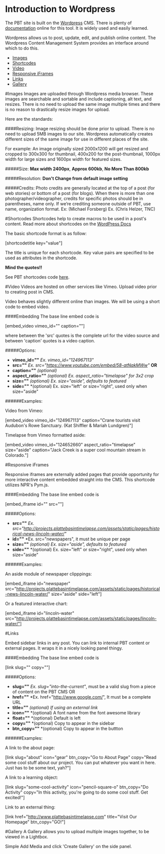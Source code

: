 # Introduction to Wordpress

The PBT site is built on the [Wordpress](https://wordpress.org/) CMS. There is plenty of [documentation](https://codex.wordpress.org/) online for this tool. It is widely used and easily learned.

Wordpress allows us to post, update, edit, and publish online content. The Wordpress Content Management System provides an interface around which to do this.

* [Images](#images)
* [Shortcodes](#shortcodes)
* [Video](#video)
* [Responsive iFrames](#responsive-iframes)
* [Links](#links)
* [Gallery](#gallery)

#Images
Images are uploaded through Wordpress media browser. These images are searchable and sortable and include captioning, alt text, and resizes. There is no need to upload the same image multiple times and there is no reason to drastically resize images for upload.

Here are the standards:

####Resizing:
Image resizing should be done prior to upload. There is no need to upload 5MB images to our site. Wordpress automatically creates different sizes of the same image for use in different places of the site.

For example: An image originally sized 2000x1200 will get resized and cropped to 300x300 for thumbnail, 400x200 for the post-thumbnail, 1000px width for large sizes and 1600px width for featured sizes.

#####Size: **Max width 2400px**, **Approx 600kb**, **No More Than 800kb**

#####Resolution: **Don't Change from default image setting**

#####Credits:
Photo credits are generally located at the top of a post (for web stories) or bottom of a post (for blogs). When there is more than one photographer/videographer, credits for specific photos should be in parentheses, name only. If we’re crediting someone outside of PBT, use name, organization format. Ex: (Michael Forsberg) Ex. (Chris Helzer, TNC)

#Shortcodes
Shortcodes help to create macros to be used in a post's content. Read more about shortcodes on the [WordPress Docs](https://codex.wordpress.org/Shortcode)

The basic shortcode format is as follow:

[shortcodetitle key="value"]

The title is unique for each shortcode. Key value pairs are specified to be used as attributes in the shortcode.

**Mind the quotes!!**

See PBT shortcodes code [here](https://github.com/plattebasintimelapse/pbt-wp-theme/blob/master/inc/shortcodes.php).

#Video
Videos are hosted on other services like Vimeo. Upload video prior to creating post in CMS.

Video behaves slightly different online than images. We will be using a short code to embed video.

####Embedding
The base line embed code is

[embed_video vimeo_id="" caption=""]

where between the 'src' quotes is the complete url for the video source and between 'caption' quotes is a video caption.

#####Options:
* **vimeo_id=""** 		*Ex. vimeo_id="124967113"*
* **src=""** 			*Ex. src="https://www.youtube.com/embed/58-atNakMWw"* **OR**
* **caption=""** 		*(optional)*
* **aspect_ratio=""** 	*(optional) Ex. aspect_ratio="timelapse" for 3x2 crop*
* **size=""**			*(optional) Ex. size="aside", defaults to featured*
* **side=""**			*(optional) Ex. size="left" or size="right", used only when size="aside"

######Examples:

Video from Vimeo:

[embed_video vimeo_id="124967113" caption="Crane tourists visit Audubon's Rowe Sanctuary. (Kat Shiffler & Mariah Lundgren)"]

Timelapse from Vimeo formatted aside:

[embed_video vimeo_id="124652660" aspect_ratio="timelapse" size="aside" caption="Jack Creek is a super cool mountain stream in Colorado."]

#Responsive iFrames

Responsive iframes are externally added pages that provide opportunity for more interactive content embedded straight into the CMS. This shortcode utilizes NPR's Pym.js.

####Embedding
The base line embed code is

[embed_iframe id="" src=""]

#####Options:
* **src=""** 		*Ex. src="http://projects.plattebasintimelapse.com/assets/static/pages/historical-news-lincoln-water/"*
* **id=""** 		*Ex. src="newspapers", it must be unique per page
* **size=""**		*(optional) Ex. size="aside", defaults to featured*
* **side=""**		*(optional) Ex. size="left" or size="right", used only when size="aside"

######Examples:

An aside module of newspaper clipppings:

[embed_iframe id="newspaper" src="http://projects.plattebasintimelapse.com/assets/static/pages/historical-news-lincoln-water/" size="aside" side="left"]

Or a featured interactive chart:

[embed_iframe id="lincoln-water" src="http://projects.plattebasintimelapse.com/assets/static/pages/lincoln-water/"]

#Links

Embed sidebar links in any post. You can link to internal PBT content or external pages. It wraps it in a nicely looking panel thingy.

####Embedding
The base line embed code is

[link slug="" copy=""]

#####Options:
* **slug=""** 		*Ex. slug="into-the-current"*, must be a valid slug from a piece of content on the PBT CMS OR
* **href=""** 		*Ex. href="http://www.google.com/", It must be a complete URL
* **title=""**		*(optional) If using an external link*
* **icon=""**		*(optional) A font name from the font awesome library
* **float=""**		*(optional) Default is left
* **copy=""**		*(optional) Copy to appear in the sidebar
* **btn_copy=""**	*(optional) Copy to appear in the buttton

######Examples:

A link to the about page:

[link slug="about" icon="gear" btn_copy="Go to About Page" copy="Read some cool stuff about our project. You can put whatever you want in here. Just has to be some text, yah?"]

A link to a learning object:

[link slug="some-cool-activity" icon="pencil-square-o" btn_copy="Do Activity" copy="In this activity, you're going to do some cool stuff. Get excited!"]

Link to an external thing:

[link href="http://www.plattebasintimelapse.com" title="Visit Our Homepage" btn_copy="GO!"]

#Gallery
A Gallery allows you to upload multiple images together, to be viewed in a Lightbox.

Simple Add Media and click 'Create Gallery' on the side panel.








